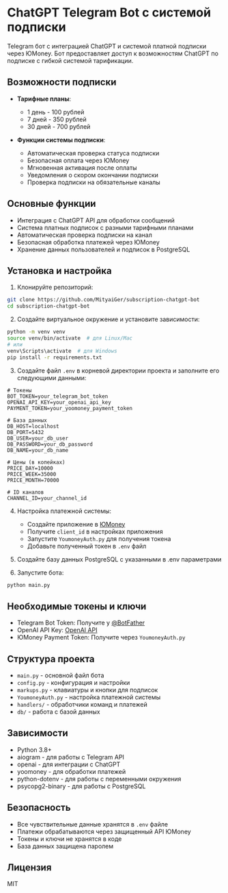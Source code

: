 # ChatGPT Telegram Bot с системой подписки

Telegram бот с интеграцией ChatGPT и системой платной подписки через ЮMoney. Бот предоставляет доступ к возможностям ChatGPT по подписке с гибкой системой тарификации.

## Возможности подписки

- **Тарифные планы**:
  - 1 день - 100 рублей
  - 7 дней - 350 рублей
  - 30 дней - 700 рублей

- **Функции системы подписки**:
  - Автоматическая проверка статуса подписки
  - Безопасная оплата через ЮMoney
  - Мгновенная активация после оплаты
  - Уведомления о скором окончании подписки
  - Проверка подписки на обязательные каналы

## Основные функции

- Интеграция с ChatGPT API для обработки сообщений
- Система платных подписок с разными тарифными планами
- Автоматическая проверка подписки на канал
- Безопасная обработка платежей через ЮMoney
- Хранение данных пользователей и подписок в PostgreSQL

## Установка и настройка

1. Клонируйте репозиторий:
```bash
git clone https://github.com/MityaiGer/subscription-chatgpt-bot
cd subscription-chatgpt-bot
```

2. Создайте виртуальное окружение и установите зависимости:
```bash
python -m venv venv
source venv/bin/activate  # для Linux/Mac
# или
venv\Scripts\activate  # для Windows
pip install -r requirements.txt
```

3. Создайте файл `.env` в корневой директории проекта и заполните его следующими данными:
```env
# Токены
BOT_TOKEN=your_telegram_bot_token
OPENAI_API_KEY=your_openai_api_key
PAYMENT_TOKEN=your_yoomoney_payment_token

# База данных
DB_HOST=localhost
DB_PORT=5432
DB_USER=your_db_user
DB_PASSWORD=your_db_password
DB_NAME=your_db_name

# Цены (в копейках)
PRICE_DAY=10000
PRICE_WEEK=35000
PRICE_MONTH=70000

# ID каналов
CHANNEL_ID=your_channel_id
```

4. Настройка платежной системы:
   - Создайте приложение в [ЮMoney](https://yoomoney.ru/myservices/new)
   - Получите `client_id` в настройках приложения
   - Запустите `YoumoneyAuth.py` для получения токена
   - Добавьте полученный токен в `.env` файл

5. Создайте базу данных PostgreSQL с указанными в .env параметрами

6. Запустите бота:
```bash
python main.py
```

## Необходимые токены и ключи

- Telegram Bot Token: Получите у [@BotFather](https://t.me/BotFather)
- OpenAI API Key: [OpenAI API](https://platform.openai.com/)
- ЮMoney Payment Token: Получите через `YoumoneyAuth.py`

## Структура проекта

- `main.py` - основной файл бота
- `config.py` - конфигурация и настройки
- `markups.py` - клавиатуры и кнопки для подписок
- `YoumoneyAuth.py` - настройка платежной системы
- `handlers/` - обработчики команд и платежей
- `db/` - работа с базой данных

## Зависимости

- Python 3.8+
- aiogram - для работы с Telegram API
- openai - для интеграции с ChatGPT
- yoomoney - для обработки платежей
- python-dotenv - для работы с переменными окружения
- psycopg2-binary - для работы с PostgreSQL

## Безопасность

- Все чувствительные данные хранятся в `.env` файле
- Платежи обрабатываются через защищенный API ЮMoney
- Токены и ключи не хранятся в коде
- База данных защищена паролем

## Лицензия

MIT 
